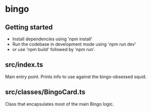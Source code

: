 # bingo

## Getting started
- Install dependencies using 'npm install'
- Run the codebase in development mode using 'npm run dev'
- or use 'npm build' followed by 'npm run'.

## src/index.ts
Main entry point. Prints info to use against the bingo-obsessed squid.

## src/classes/BingoCard.ts
Class that encapsulates most of the main Bingo logic.
